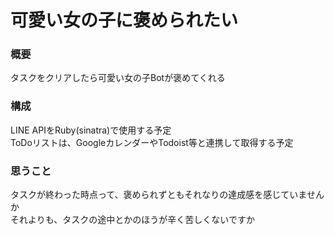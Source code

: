 # 可愛い女の子に褒められたい

### 概要
タスクをクリアしたら可愛い女の子Botが褒めてくれる

### 構成
LINE APIをRuby(sinatra)で使用する予定		
ToDoリストは、GoogleカレンダーやTodoist等と連携して取得する予定

### 思うこと
タスクが終わった時点って、褒められずともそれなりの達成感を感じていませんか		
それよりも、タスクの途中とかのほうが辛く苦しくないですか		
